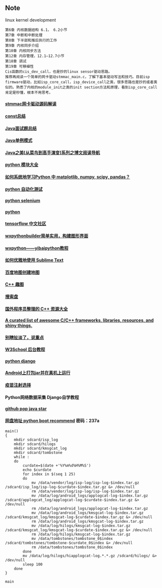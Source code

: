## Note


linux kernel development  
```
第6章 内核数据结构 6.1， 6.2小节
第7章 中断和中断处理
第8章 下半部和推后执行的工作
第9章 内核同步介绍
第10章 内核同步方法
第12章 内存管理，12.1—12.7小节
第18章 调试
第19章 可移植性
Cis函数的cis_dev_call，也是抄的linux sensor驱动思路。
推荐再阅读一个简单的网卡驱动stmmac_main.c，了解下基本驱动写法和技巧。目前isp firmware驱动，比如isp_core_call，isp_device_call之类，很多思路也是抄的或者类似的。熟悉了内核的module_init之类的init section方法和原理，看到isp_core_call肯定是秒懂，根本不用思考。
```
#### [stmmac网卡驱动源码解读](https://blog.csdn.net/heliangbin87/article/details/75997189)

#### [const总结](https://blog.csdn.net/xingjiarong/article/details/47282255)
#### [Java面试题总结](https://blog.csdn.net/qq_40949465/category_8786155.html)
#### [Java单例模式](https://www.cnblogs.com/lyw-hunnu/p/12576345.html)
#### [Java之美[从菜鸟到高手演变]系列之博文阅读导航](https://blog.csdn.net/zhangerqing/article/details/8245560) 
#### [python 模块大全](https://blog.csdn.net/hanzihan123/article/details/41898643)


#### [如何系统地学习Python 中 matplotlib, numpy, scipy, pandas？](https://www.zhihu.com/question/37180159)

#### [python 自动化测试](http://blog.csdn.net/carolzhang8406/article/details/51601937)

#### [python selenium](http://www.cnblogs.com/fnng/p/3258946.html)

#### [python](http://www.cnblogs.com/fnng/category/454439.html)

#### [tensorflow 中文社区](http://www.tensorfly.cn/)

#### [wxpythonbuilder简单实用，构建图形界面](http://yuyongid.blog.51cto.com/10626891/1717514)
#### [wxpython——yibaipython教程](http://www.yiibai.com/wxpython/)

#### [如何优雅地使用 Sublime Text](http://blog.jobbole.com/95933/)
#### [百度地图创建地图](http://api.map.baidu.com/lbsapi/creatmap/)

#### [C++ 趣图](https://pic4.zhimg.com/51e24922e946c197859ff2bca752da97_r.jpg)
#### [搜索盘](http://www.sosuopan.com/file/108016)
#### [国外程序员整理的 C++ 资源大全](http://www.csdn.net/article/2014-10-24/2822269-c++)
#### [A curated list of awesome C/C++ frameworks, libraries, resources, and shiny things.](https://github.com/fffaraz/awesome-cpp)

#### [别瞎扯淡了，说重点](https://www.zhihu.com/question/20632491)

#### [W3School 后台教程](http://www.ctolib.com/docs//sfile/w3school-back-end/index.html)

#### [python django ](https://borisliu.gitbooks.io/from-python-to-django/content/)

#### [Android上打包jar并在真机上运行](http://blog.csdn.net/zhuvery/article/details/78011345)

#### [疫苗注射选择](https://mp.weixin.qq.com/s?__biz=MzI0NzE0MDcyMA==&mid=2650692626&idx=1&sn=051c86544ba0cb73e5ed5bc2be0f0fef&chksm=f1be640dc6c9ed1b66778c504f1d858bca45cf742d7bee0184a82fe9411c7ebc9196e0cf412e&scene=4#wechat_redirect)

#### Python网络数据采集 Django自学教程
#### [github pop java star](https://github.com/trending?l=java&since=monthly)

#### [网盘地址 python boot recommend](https://pan.baidu.com/s/15S0QQwIxIqyZ5PjKZRHPuQ)  密码：237a

```
main()
{
	mkdir sdcard/isp_log
	mkdir sdcard/hilogs
	mkdir sdcard/kmsgcat_log
	mkdir sdcard/tombstone
	while :
	do
		curdate=$(date +'%Y%m%d%H%M%S')
		echo $curdate
		for index in $(seq 1 25)  
		do	
			mv /data/vendor/log/isp-log/isp-log-$index.tar.gz /sdcard/isp_log/isp-log-$curdate-$index.tar.gz &> /dev/null
			rm /data/vendor/log/isp-log/isp-log-$index.tar.gz
			mv /data/log/android_logs/applogcat-log-$index.tar.gz /sdcard/applogcat_log/applogcat-log-$curdate-$index.tar.gz &> /dev/null
			rm /data/log/android_logs/applogcat-log-$index.tar.gz
			mv /data/log/android_logs/kmsgcat-log-$index.tar.gz /sdcard/kmsgcat_log/kmsgcat-log-$curdate-$index.tar.gz &> /dev/null
			rm /data/log/android_logs/kmsgcat-log-$index.tar.gz
			mv /data/log/hilogs/kmsgcat-log-$index.tar.gz /sdcard/kmsgcat_log/kmsgcat-log-$curdate-$index.tar.gz &> /dev/null
			rm /data/log/hilogs/kmsgcat-log-$index.tar.gz
			mv /data/tombstones/tombstone_0$index /sdcard/tombstones/tombstone-$curdate_0$index &> /dev/null
			rm /data/tombstones/tombstone_0$index
		done
		mv /data/log/hilogs/hiapplogcat-log.*.*.gz /sdcard/hilogs/ &> /dev/null
		sleep 100
	done
}

main
```
